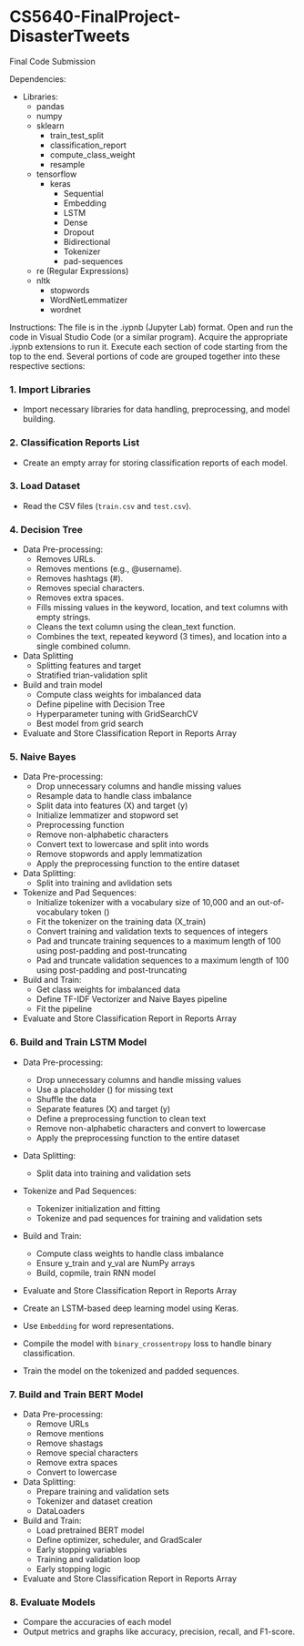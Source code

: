 # CS5640-FinalProject-DisasterTweets
Final Code Submission

Dependencies:
- Libraries:
  - pandas
  - numpy
  - sklearn
    - train_test_split
    - classification_report
    - compute_class_weight
    - resample
  - tensorflow
    - keras
      - Sequential
      - Embedding
      - LSTM
      - Dense
      - Dropout
      - Bidirectional
      - Tokenizer
      - pad-sequences
  - re (Regular Expressions)
  - nltk
    - stopwords
    - WordNetLemmatizer
    - wordnet

Instructions: 
The file is in the .iypnb (Jupyter Lab) format. Open and run the code in Visual Studio Code (or a similar program). Acquire the appropriate .iypnb extensions to run it. 
Execute each section of code starting from the top to the end. 
Several portions of code are grouped together into these respective sections: 

### 1. **Import Libraries**
- Import necessary libraries for data handling, preprocessing, and model building.

### 2. **Classification Reports List**
- Create an empty array for storing classification reports of each model. 

### 3. **Load Dataset**
- Read the CSV files (`train.csv` and `test.csv`).

### 4. **Decision Tree**
- Data Pre-processing:
   - Removes URLs.
   - Removes mentions (e.g., @username).
   - Removes hashtags (#).
   - Removes special characters.
   - Removes extra spaces.
   - Fills missing values in the keyword, location, and text columns with empty strings.
   - Cleans the text column using the clean_text function.
   - Combines the text, repeated keyword (3 times), and location into a single combined column.
- Data Splitting
   - Splitting features and target
   - Stratified trian-validation split
- Build and train model
   - Compute class weights for imbalanced data  
   - Define pipeline with Decision Tree  
   - Hyperparameter tuning with GridSearchCV  
   - Best model from grid search
- Evaluate and Store Classification Report in Reports Array

### 5. **Naive Bayes**
- Data Pre-processing:
   - Drop unnecessary columns and handle missing values
   - Resample data to handle class imbalance
   - Split data into features (X) and target (y)
   - Initialize lemmatizer and stopword set
   - Preprocessing function
   - Remove non-alphabetic characters
   - Convert text to lowercase and split into words
   - Remove stopwords and apply lemmatization
   - Apply the preprocessing function to the entire dataset
- Data Splitting:
   - Split into training and avlidation sets
- Tokenize and Pad Sequences:
   - Initialize tokenizer with a vocabulary size of 10,000 and an out-of-vocabulary token (<OOV>)
   - Fit the tokenizer on the training data (X_train)
   - Convert training and validation texts to sequences of integers
   - Pad and truncate training sequences to a maximum length of 100 using post-padding and post-truncating
   - Pad and truncate validation sequences to a maximum length of 100 using post-padding and post-truncating
- Build and Train:
   - Get class weights for imbalanced data
   - Define TF-IDF Vectorizer and Naive Bayes pipeline
   - Fit the pipeline
- Evaluate and Store Classification Report in Reports Array

### 6. **Build and Train LSTM Model**
- Data Pre-processing:
   - Drop unnecessary columns and handle missing values
   - Use a placeholder (<missing>) for missing text
   - Shuffle the data
   - Separate features (X) and target (y)
   - Define a preprocessing function to clean text
   - Remove non-alphabetic characters and convert to lowercase
   - Apply the preprocessing function to the entire dataset
- Data Splitting:
   - Split data into training and validation sets
- Tokenize and Pad Sequences:
   - Tokenizer initialization and fitting
   - Tokenize and pad sequences for training and validation sets
- Build and Train:
   -  Compute class weights to handle class imbalance
   -  Ensure y_train and y_val are NumPy arrays
   -  Build, copmile, train RNN model
- Evaluate and Store Classification Report in Reports Array


- Create an LSTM-based deep learning model using Keras.
- Use `Embedding` for word representations.
- Compile the model with `binary_crossentropy` loss to handle binary classification.
- Train the model on the tokenized and padded sequences.

### 7. **Build and Train BERT Model**
- Data Pre-processing:
   - Remove URLs
   - Remove mentions
   - Remove shastags
   - Remove special characters
   - Remove extra spaces
   - Convert to lowercase
- Data Splitting:
   - Prepare training and validation sets
   - Tokenizer and dataset creation
   - DataLoaders
- Build and Train:
   - Load pretrained BERT model
   - Define optimizer, scheduler, and GradScaler
   - Early stopping variables
   - Training and validation loop
   - Early stopping logic
- Evaluate and Store Classification Report in Reports Array

### 8. **Evaluate Models**
- Compare the accuracies of each model
- Output metrics and graphs like accuracy, precision, recall, and F1-score.
